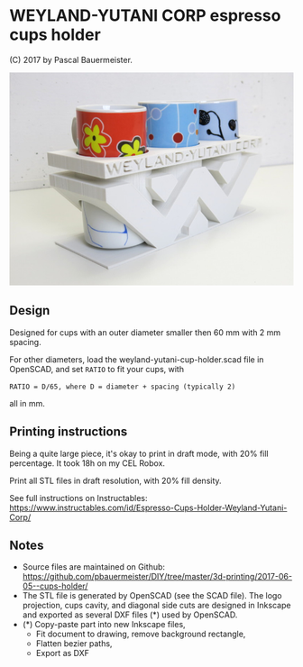 # WEYLAND-YUTANI CORP espresso cups holder

(C) 2017 by Pascal Bauermeister.

![Cups holder](cups-holder-med.jpg?raw=true "Cups holder")

## Design

Designed for cups with an outer diameter smaller then 60 mm with 2 mm spacing.

For other diameters, load the weyland-yutani-cup-holder.scad file in OpenSCAD, and set `RATIO` to fit your cups, with
```
RATIO = D/65, where D = diameter + spacing (typically 2)
```
all in mm.

## Printing instructions

Being a quite large piece, it's okay to print in draft mode, with 20% fill percentage. It took 18h on my CEL Robox.

Print all STL files in draft resolution, with 20% fill density.


See full instructions on Instructables:
https://www.instructables.com/id/Espresso-Cups-Holder-Weyland-Yutani-Corp/

## Notes

- Source files are maintained on Github:
  https://github.com/pbauermeister/DIY/tree/master/3d-printing/2017-06-05--cups-holder/
- The STL file is generated by OpenSCAD (see the SCAD file). The logo projection, cups cavity, and diagonal side cuts are designed in Inkscape and exported as several DXF files (*) used by OpenSCAD.
- (*) Copy-paste part into new Inkscape files,
    - Fit document to drawing, remove background rectangle,
    - Flatten bezier paths,
    - Export as DXF

